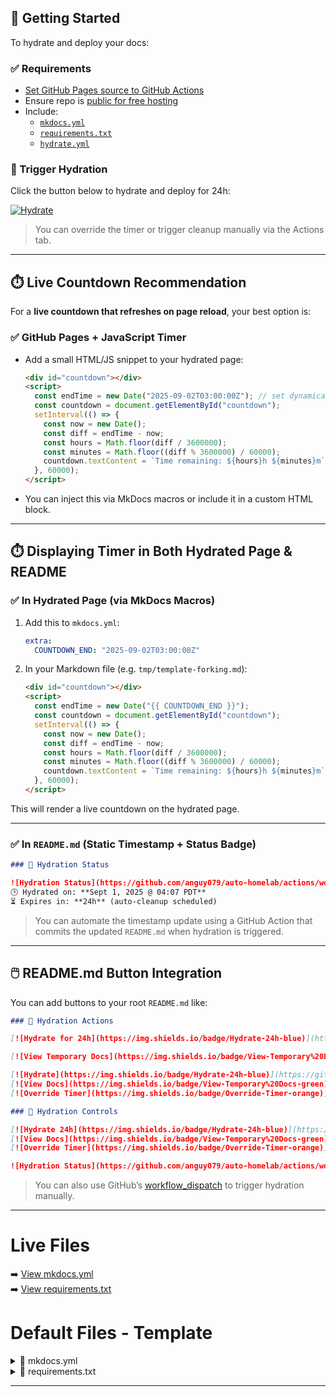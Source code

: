 ## 🧪 Getting Started

To hydrate and deploy your docs:

### ✅ Requirements

- [Set GitHub Pages source to GitHub Actions](https://github.com/anguy079/auto-homelab/settings/pages)
- Ensure repo is [public for free hosting](https://github.com/anguy079/auto-homelab)
- Include:
  - [`mkdocs.yml`](/mkdocs.yml)
  - [`requirements.txt`](/requirements.txt)
  - [`hydrate.yml`](/.github/workflows/hydrate.yml)

### 🚀 Trigger Hydration

Click the button below to hydrate and deploy for 24h:

[![Hydrate](https://img.shields.io/badge/Hydrate-24h-blue)](https://github.com/anguy079/auto-homelab/actions/workflows/hydrate.yml)

> You can override the timer or trigger cleanup manually via the Actions tab.

---

## ⏱️ Live Countdown Recommendation

For a **live countdown that refreshes on page reload**, your best option is:

### ✅ GitHub Pages + JavaScript Timer

- Add a small HTML/JS snippet to your hydrated page:
  ```html
  <div id="countdown"></div>
  <script>
    const endTime = new Date("2025-09-02T03:00:00Z"); // set dynamically
    const countdown = document.getElementById("countdown");
    setInterval(() => {
      const now = new Date();
      const diff = endTime - now;
      const hours = Math.floor(diff / 3600000);
      const minutes = Math.floor((diff % 3600000) / 60000);
      countdown.textContent = `Time remaining: ${hours}h ${minutes}m`;
    }, 60000);
  </script>
  ```

- You can inject this via MkDocs macros or include it in a custom HTML block.

---

## ⏱️ Displaying Timer in Both Hydrated Page & README

### ✅ In Hydrated Page (via MkDocs Macros)

1. Add this to `mkdocs.yml`:
   ```yaml
   extra:
     COUNTDOWN_END: "2025-09-02T03:00:00Z"
   ```

2. In your Markdown file (e.g. `tmp/template-forking.md`):
   ```html
   <div id="countdown"></div>
   <script>
     const endTime = new Date("{{ COUNTDOWN_END }}");
     const countdown = document.getElementById("countdown");
     setInterval(() => {
       const now = new Date();
       const diff = endTime - now;
       const hours = Math.floor(diff / 3600000);
       const minutes = Math.floor((diff % 3600000) / 60000);
       countdown.textContent = `Time remaining: ${hours}h ${minutes}m`;
     }, 60000);
   </script>
   ```

This will render a live countdown on the hydrated page.

---

### ✅ In `README.md` (Static Timestamp + Status Badge)

```markdown
### 🚀 Hydration Status

![Hydration Status](https://github.com/anguy079/auto-homelab/actions/workflows/hydrate.yml/badge.svg)  
🕒 Hydrated on: **Sept 1, 2025 @ 04:07 PDT**  
⏳ Expires in: **24h** (auto-cleanup scheduled)
```

> You can automate the timestamp update using a GitHub Action that commits the updated `README.md` when hydration is triggered.

---

## 🖱️ README.md Button Integration

You can add buttons to your root `README.md` like:

```markdown
### 🚀 Hydration Actions

[![Hydrate for 24h](https://img.shields.io/badge/Hydrate-24h-blue)](https://github.com/anguy079/auto-homelab/actions/workflows/hydrate.yml)

[![View Temporary Docs](https://img.shields.io/badge/View-Temporary%20Docs-green)](https://anguy079.github.io/auto-homelab/tmp/template-forking/)

[![Hydrate](https://img.shields.io/badge/Hydrate-24h-blue)](https://github.com/<GH_USERNAME>/<REPO>/actions/workflows/hydrate.yml)
[![View Docs](https://img.shields.io/badge/View-Temporary%20Docs-green)](https://<GH_USERNAME>.github.io/<REPO>/tmp/template-forking/)
[![Override Timer](https://img.shields.io/badge/Override-Timer-orange)](https://github.com/<GH_USERNAME>/<REPO>/actions/workflows/hydrate.yml)
```

```markdown
### 🚀 Hydration Controls

[![Hydrate 24h](https://img.shields.io/badge/Hydrate-24h-blue)](https://github.com/anguy079/auto-homelab/actions/workflows/hydrate.yml)
[![View Docs](https://img.shields.io/badge/View-Temporary%20Docs-green)](https://anguy079.github.io/auto-homelab/tmp/template-forking/)
[![Override Timer](https://img.shields.io/badge/Override-Timer-orange)](https://github.com/anguy079/auto-homelab/actions/workflows/hydrate.yml)

![Hydration Status](https://github.com/anguy079/auto-homelab/actions/workflows/hydrate.yml/badge.svg)
```

> You can also use GitHub’s [workflow_dispatch](https://docs.github.com/en/actions/using-workflows/events-that-trigger-workflows#workflow_dispatch) to trigger hydration manually.

---

# Live Files

➡️ [View mkdocs.yml](/mkdocs.yml)  
➡️ [View requirements.txt](/requirements.txt)


# Default Files - Template

<details><summary>📄 mkdocs.yml</summary>

> ⚠️ **Place this file at the root of your repo** — GitHub Actions expects it there by default.

```yaml
site_name: Auto Homelab Docs

# Folder to hydrate from (relative to repo root)
docs_dir: tmp

# Optional: where to output the built site
# site_dir: site  # default is 'site'

# Plugins to enable
plugins:
  - search
  - macros
  - mkdocs-copy  # optional: for relocating hydrated files

# Variables for substitution
extra:
  GH_USERNAME: anguy079
  FORK_NAME: lsio-docker-radarr
  REPO_ORIGIN: linuxserver/docker-radarr
  DELETE_AFTER_DAYS: 1  # used in cleanup logic
  TARGET_FOLDER: services/radarr
  WORKFLOW_FILE: hydrate.yml
  # WORKFLOW_FILE: sync-lsio-docker-radarr.yml  # not in template file

# Optional: theme settings
# theme:
#   name: material
#   palette:
#     primary: blue
#     accent: pink

# Optional: navigation structure
# nav:
#   - Home: index.md
#   - Forking Guide: github/template-forking.md
```

</details>

<details><summary>📄 requirements.txt</summary>

> ⚠️ **Place this file at the root of your repo** — GitHub Actions expects it there by default.

```txt
# Core MkDocs packages
mkdocs
mkdocs-material

# Plugin: Variable substitution
mkdocs-macros-plugin

# Plugin: Copy and relocate hydrated files
mkdocs-copy

# Optional: Generate files dynamically during build
# mkdocs-gen-files

# Optional: Theme extensions (icons, image handling)
# mkdocs-material[recommended,imaging]

# Optional: Markdown extensions (tables, footnotes, etc.)
# pymdown-extensions

# Optional: Syntax highlighting for code blocks
# pygments

# Optional: Spellcheck or linting tools
# mkdocs-spellcheck
```

</details>

---
